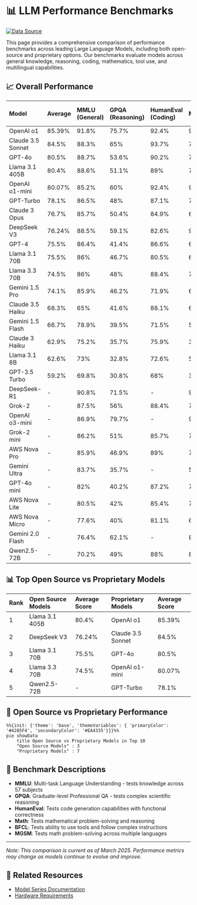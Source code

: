 # 📊 LLM Performance Benchmarks

[![Data Source](https://img.shields.io/badge/Data%20Source-Vellum%20LLM%20Leaderboard-blue)](https://www.vellum.ai/llm-leaderboard)

This page provides a comprehensive comparison of performance benchmarks across leading Large Language Models, including both open-source and proprietary options. Our benchmarks evaluate models across general knowledge, reasoning, coding, mathematics, tool use, and multilingual capabilities.

## 📈 Overall Performance

| Model | Average | MMLU (General) | GPQA (Reasoning) | HumanEval (Coding) | Math | BFCL (Tool Use) | MGSM (Multilingual) | Type |
|:------|:--------|:---------------|:-----------------|:-------------------|:-----|:----------------|:--------------------|:-----|
| OpenAI o1 | 85.39% | 91.8% | 75.7% | 92.4% | 96.4% | 66.73% | 89.3% | Proprietary |
| Claude 3.5 Sonnet | 84.5% | 88.3% | 65% | 93.7% | 78.3% | 90.2% | 91.6% | Proprietary |
| GPT-4o | 80.5% | 88.7% | 53.6% | 90.2% | 76.6% | 83.59% | 90.5% | Proprietary |
| Llama 3.1 405B | 80.4% | 88.6% | 51.1% | 89% | 73.8% | 88.5% | 91.6% | Open Source |
| OpenAI o1-mini | 80.07% | 85.2% | 60% | 92.4% | 90% | 62.89% | 89.9% | Proprietary |
| GPT-Turbo | 78.1% | 86.5% | 48% | 87.1% | 72.6% | 86% | 88.5% | Proprietary |
| Claude 3 Opus | 76.7% | 85.7% | 50.4% | 84.9% | 60.1% | 88.4% | 90.7% | Proprietary |
| DeepSeek V3 | 76.24% | 88.5% | 59.1% | 82.6% | 90.2% | 57.23% | 79.8% | Open Source |
| GPT-4 | 75.5% | 86.4% | 41.4% | 86.6% | 64.5% | 88.3% | 85.9% | Proprietary |
| Llama 3.1 70B | 75.5% | 86% | 46.7% | 80.5% | 68% | 84.8% | 86.9% | Open Source |
| Llama 3.3 70B | 74.5% | 86% | 48% | 88.4% | 77% | 77.5% | 91.1% | Open Source |
| Gemini 1.5 Pro | 74.1% | 85.9% | 46.2% | 71.9% | 67.7% | 84.35% | 88.7% | Proprietary |
| Claude 3.5 Haiku | 68.3% | 65% | 41.6% | 88.1% | 69.4% | 60% | 85.6% | Proprietary |
| Gemini 1.5 Flash | 66.7% | 78.9% | 39.5% | 71.5% | 54.9% | 79.88% | 75.5% | Proprietary |
| Claude 3 Haiku | 62.9% | 75.2% | 35.7% | 75.9% | 38.9% | 74.65% | 71.7% | Proprietary |
| Llama 3.1 8B | 62.6% | 73% | 32.8% | 72.6% | 51.9% | 76.1% | 68.9% | Open Source |
| GPT-3.5 Turbo | 59.2% | 69.8% | 30.8% | 68% | 34.1% | 64.41% | 56.3% | Proprietary |
| DeepSeek-R1 | - | 90.8% | 71.5% | - | 97.3% | - | - | Open Source |
| Grok-2 | - | 87.5% | 56% | 88.4% | 76.1% | - | - | Proprietary |
| OpenAI o3-mini | - | 86.9% | 79.7% | - | 97.9% | - | 92% | Proprietary |
| Grok-2 mini | - | 86.2% | 51% | 85.7% | 73% | - | - | Proprietary |
| AWS Nova Pro | - | 85.9% | 46.9% | 89% | 76.6% | 68.4% | - | Proprietary |
| Gemini Ultra | - | 83.7% | 35.7% | - | 53.2% | - | 79% | Proprietary |
| GPT-4o mini | - | 82% | 40.2% | 87.2% | 70.2% | - | 87% | Proprietary |
| AWS Nova Lite | - | 80.5% | 42% | 85.4% | 73.3% | 66.6% | - | Proprietary |
| AWS Nova Micro | - | 77.6% | 40% | 81.1% | 69.3% | 56.2% | - | Proprietary |
| Gemini 2.0 Flash | - | 76.4% | 62.1% | - | 89.7% | - | - | Proprietary |
| Qwen2.5-72B | - | 70.2% | 49% | 88% | 85% | 61.31% | - | Open Source |

## 📊 Top Open Source vs Proprietary Models

| Rank | Open Source Models | Average Score | Proprietary Models | Average Score |
|:-----|:-------------------|:--------------|:-------------------|:--------------|
| 1 | Llama 3.1 405B | 80.4% | OpenAI o1 | 85.39% |
| 2 | DeepSeek V3 | 76.24% | Claude 3.5 Sonnet | 84.5% |
| 3 | Llama 3.1 70B | 75.5% | GPT-4o | 80.5% |
| 4 | Llama 3.3 70B | 74.5% | OpenAI o1-mini | 80.07% |
| 5 | Qwen2.5-72B | - | GPT-Turbo | 78.1% |

## 🌟 Open Source vs Proprietary Performance

```mermaid
%%{init: {'theme': 'base', 'themeVariables': { 'primaryColor': '#4285F4', 'secondaryColor': '#EA4335'}}}%%
pie showData
    title Open Source vs Proprietary Models in Top 10
    "Open Source Models" : 3
    "Proprietary Models" : 7
```

## 🔬 Benchmark Descriptions

- **MMLU**: Multi-task Language Understanding - tests knowledge across 57 subjects
- **GPQA**: Graduate-level Professional QA - tests complex scientific reasoning
- **HumanEval**: Tests code generation capabilities with functional correctness
- **Math**: Tests mathematical problem-solving and reasoning
- **BFCL**: Tests ability to use tools and follow complex instructions
- **MGSM**: Tests math problem-solving across multiple languages


---

*Note: This comparison is current as of March 2025. Performance metrics may change as models continue to evolve and improve.*

## 🔗 Related Resources

- [Model Series Documentation](../models/)
- [Hardware Requirements](../hardwares/)
